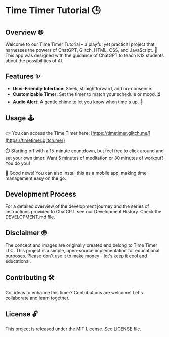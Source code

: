 # Time Timer Tutorial 🕒

## Overview 🌐

Welcome to our Time Timer Tutorial – a playful yet practical project that harnesses the powers of ChatGPT, Glitch, HTML, CSS, and JavaScript. 🎨 This app was designed with the guidance of ChatGPT to teach K12 students about the possibilities of AI.

## Features ✨

- **User-Friendly Interface:** Sleek, straightforward, and no-nonsense.
- **Customizable Timer:** Set the timer to match your schedule or mood. ⏳
- **Audio Alert:** A gentle chime to let you know when time's up. 🔔

## Usage 🕹️

👉 You can access the Time Timer here: [https://timetimer.glitch.me/](https://timetimer.glitch.me/)

⏱️ Starting off with a 15-minute countdown, but feel free to click around and set your own timer. Want 5 minutes of meditation or 30 minutes of workout? You do you!

📱 Good news! You can also install this as a mobile app, making time management easy on the go.

## Development Process

For a detailed overview of the development journey and the series of instructions provided to ChatGPT, see our Development History. Check the DEVELOPMENT.md file.

## Disclaimer 🤓

The concept and images are originally created and belong to Time Timer LLC. This project is a simple, open-source implementation for educational purposes. Please don't use it to make money - let's keep it cool and educational.

## Contributing 🛠️

Got ideas to enhance this timer? Contributions are welcome! Let's collaborate and learn together.

## License 🔓

This project is released under the MIT License. See LICENSE file.
